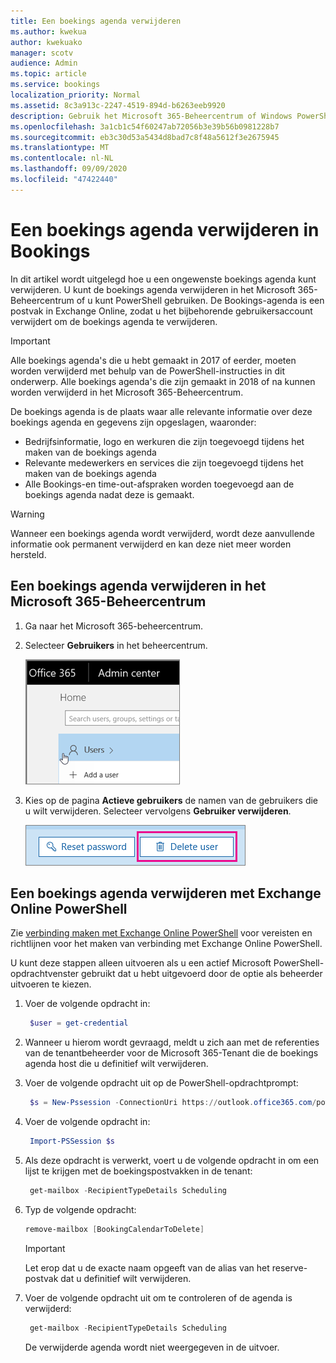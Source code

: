 ```yaml
---
title: Een boekings agenda verwijderen
ms.author: kwekua
author: kwekuako
manager: scotv
audience: Admin
ms.topic: article
ms.service: bookings
localization_priority: Normal
ms.assetid: 8c3a913c-2247-4519-894d-b6263eeb9920
description: Gebruik het Microsoft 365-Beheercentrum of Windows PowerShell om boekings agenda's te verwijderen.
ms.openlocfilehash: 3a1cb1c54f60247ab72056b3e39b56b0981228b7
ms.sourcegitcommit: eb3c30d53a5434d8bad7c8f48a5612f3e2675945
ms.translationtype: MT
ms.contentlocale: nl-NL
ms.lasthandoff: 09/09/2020
ms.locfileid: "47422440"
---
```

# <a name="delete-a-booking-calendar-in-bookings"></a>Een boekings agenda verwijderen in Bookings

In dit artikel wordt uitgelegd hoe u een ongewenste boekings agenda kunt verwijderen. U kunt de boekings agenda verwijderen in het Microsoft 365-Beheercentrum of u kunt PowerShell gebruiken. De Bookings-agenda is een postvak in Exchange Online, zodat u het bijbehorende gebruikersaccount verwijdert om de boekings agenda te verwijderen.

> [!IMPORTANT]
> Alle boekings agenda's die u hebt gemaakt in 2017 of eerder, moeten worden verwijderd met behulp van de PowerShell-instructies in dit onderwerp. Alle boekings agenda's die zijn gemaakt in 2018 of na kunnen worden verwijderd in het Microsoft 365-Beheercentrum.

De boekings agenda is de plaats waar alle relevante informatie over deze boekings agenda en gegevens zijn opgeslagen, waaronder:

- Bedrijfsinformatie, logo en werkuren die zijn toegevoegd tijdens het maken van de boekings agenda
- Relevante medewerkers en services die zijn toegevoegd tijdens het maken van de boekings agenda
- Alle Bookings-en time-out-afspraken worden toegevoegd aan de boekings agenda nadat deze is gemaakt.

> [!WARNING]
> Wanneer een boekings agenda wordt verwijderd, wordt deze aanvullende informatie ook permanent verwijderd en kan deze niet meer worden hersteld.

## <a name="delete-a-booking-calendar-in-the-microsoft-365-admin-center"></a>Een boekings agenda verwijderen in het Microsoft 365-Beheercentrum

1. Ga naar het Microsoft 365-beheercentrum.

1. Selecteer **Gebruikers** in het beheercentrum.

   ![Afbeelding van gebruikersinterface in Microsoft 365-Beheercentrum](../media/bookings-admin-center-users.png)

1. Kies op de pagina **Actieve gebruikers** de namen van de gebruikers die u wilt verwijderen. Selecteer vervolgens **Gebruiker verwijderen**.

   ![Afbeelding van de gebruikersinterface voor verwijderen van de gebruiker in Microsoft 365-Beheercentrum](../media/bookings-delete-user.png)

## <a name="delete-a-booking-calendar-using-exchange-online-powershell"></a>Een boekings agenda verwijderen met Exchange Online PowerShell

Zie [verbinding maken met Exchange Online PowerShell](https://docs.microsoft.com/powershell/exchange/connect-to-exchange-online-powershell) voor vereisten en richtlijnen voor het maken van verbinding met Exchange Online PowerShell.

U kunt deze stappen alleen uitvoeren als u een actief Microsoft PowerShell-opdrachtvenster gebruikt dat u hebt uitgevoerd door de optie als beheerder uitvoeren te kiezen.

1. Voer de volgende opdracht in:

   ```PowerShell
    $user = get-credential
   ```

1. Wanneer u hierom wordt gevraagd, meldt u zich aan met de referenties van de tenantbeheerder voor de Microsoft 365-Tenant die de boekings agenda host die u definitief wilt verwijderen.

1. Voer de volgende opdracht uit op de PowerShell-opdrachtprompt:

   ```PowerShell
    $s = New-Pssession -ConnectionUri https://outlook.office365.com/powershell-liveid -Credential $user -Authentication basic -AllowRedirection -ConfigurationName Microsoft.Exchange
   ```

1. Voer de volgende opdracht in:

   ```PowerShell
    Import-PSSession $s
   ```

1. Als deze opdracht is verwerkt, voert u de volgende opdracht in om een lijst te krijgen met de boekingspostvakken in de tenant:

   ```PowerShell
    get-mailbox -RecipientTypeDetails Scheduling
   ```

1. Typ de volgende opdracht:

   ```PowerShell
   remove-mailbox [BookingCalendarToDelete]
   ```

   > [!IMPORTANT]
   > Let erop dat u de exacte naam opgeeft van de alias van het reserve-postvak dat u definitief wilt verwijderen.

1. Voer de volgende opdracht uit om te controleren of de agenda is verwijderd:

   ```PowerShell
    get-mailbox -RecipientTypeDetails Scheduling
   ```

   De verwijderde agenda wordt niet weergegeven in de uitvoer.
